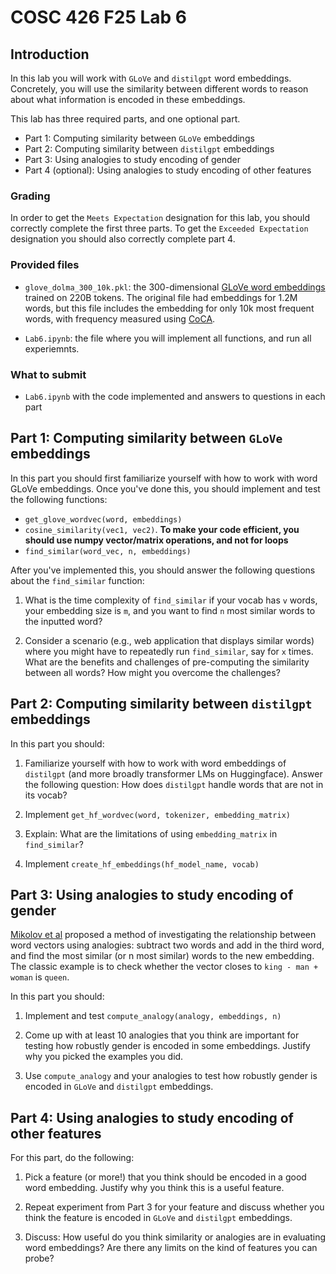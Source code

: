 # COSC 426 F25 Lab 6

## Introduction

In this lab you will work with `GLoVe` and `distilgpt` word embeddings. Concretely, you will use the similarity between different words to reason about what information is encoded in these embeddings. 

This lab has three required parts, and one optional part. 

* Part 1: Computing similarity between `GLoVe` embeddings
* Part 2: Computing similarity between `distilgpt` embeddings
* Part 3: Using analogies to study encoding of gender
* Part 4 (optional): Using analogies to study encoding of other features

### Grading
In order to get the `Meets Expectation` designation for this lab, you should correctly complete the first three parts. To get the `Exceeded Expectation` designation you should also correctly complete part 4. 

### Provided files

- `glove_dolma_300_10k.pkl`: the 300-dimensional [GLoVe word embeddings](https://nlp.stanford.edu/projects/glove/) trained on 220B tokens. The original file had embeddings for 1.2M words, but this file includes the embedding for only 10k  most frequent words, with frequency measured using [CoCA](https://www.english-corpora.org/coca/).  

- `Lab6.ipynb`: the file where you will implement all functions, and run all experiemnts. 

### What to submit

- `Lab6.ipynb` with the code implemented and answers to questions in each part


## Part 1: Computing similarity between `GLoVe` embeddings

In this part you should first familiarize yourself with how to work with word GLoVe embeddings. Once you've done this, you should implement and test the following functions: 

* `get_glove_wordvec(word, embeddings)`
* `cosine_similarity(vec1, vec2)`. **To make your code efficient, you should use numpy vector/matrix operations, and not for loops**
* `find_similar(word_vec, n, embeddings)`

After you've implemented this, you should answer the following questions about the `find_similar` function: 

1. What is the time complexity of `find_similar` if your vocab has `v` words, your embedding size is `m`, and you want to find `n` most similar words to the inputted word? 

2. Consider a scenario (e.g., web application that displays similar words) where you might have to repeatedly run `find_similar`, say for `x` times. What are the benefits and challenges of pre-computing the similarity between all words? How might you overcome the challenges? 

## Part 2: Computing similarity between `distilgpt` embeddings  


In this part you should: 

1. Familiarize yourself with how to work with word embeddings of  `distilgpt` (and more broadly transformer LMs on Huggingface). Answer the following question: How does `distilgpt` handle words that are not in its vocab? 

2. Implement `get_hf_wordvec(word, tokenizer, embedding_matrix)` 

3. Explain: What are the limitations of using `embedding_matrix` in `find_similar`? 

4. Implement `create_hf_embeddings(hf_model_name, vocab)`


## Part 3: Using analogies to study encoding of gender

[Mikolov et al](https://arxiv.org/abs/1301.3781) proposed a method of investigating the relationship between word vectors using analogies: subtract two words and add in the third word, and find the most similar (or n most similar) words to the new embedding. The classic example is to check whether the vector closes to `king - man + woman`  is `queen`. 

In this part you should: 

1. Implement and test `compute_analogy(analogy, embeddings, n)` 

2. Come up with at least 10 analogies that you think are important for testing how robustly gender is encoded in some embeddings. Justify why you picked the examples you did. 

3. Use `compute_analogy` and your analogies to test how robustly gender is encoded in `GLoVe` and `distilgpt` embeddings. 

## Part 4: Using analogies to study encoding of other features

For this part, do the following: 

1. Pick a feature (or more!) that you think should be encoded in a good word embedding. Justify why you think this is a useful feature. 

2. Repeat experiment from Part 3 for your feature and discuss whether you think the feature is encoded in `GLoVe` and `distilgpt` embeddings. 

3. Discuss: How useful do you think similarity or analogies are in evaluating word embeddings? Are there any limits on the kind of features you can probe? 


